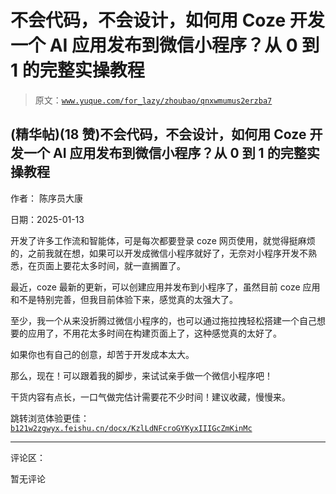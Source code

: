 # 不会代码，不会设计，如何用 Coze 开发一个 AI 应用发布到微信小程序？从 0 到 1 的完整实操教程

> 原文：[`www.yuque.com/for_lazy/zhoubao/qnxwmumus2erzba7`](https://www.yuque.com/for_lazy/zhoubao/qnxwmumus2erzba7)

## (精华帖)(18 赞)不会代码，不会设计，如何用 Coze 开发一个 AI 应用发布到微信小程序？从 0 到 1 的完整实操教程

作者： 陈序员大康

日期：2025-01-13

开发了许多工作流和智能体，可是每次都要登录 coze 网页使用，就觉得挺麻烦的，之前我就在想，如果可以开发成微信小程序就好了，无奈对小程序开发不熟悉，在页面上要花太多时间，就一直搁置了。

最近，coze 最新的更新，可以创建应用并发布到小程序了，虽然目前 coze 应用和不是特别完善，但我目前体验下来，感觉真的太强大了。

至少，我一个从来没折腾过微信小程序的，也可以通过拖拉拽轻松搭建一个自己想要的应用了，不用花太多时间在构建页面上了，这种感觉真的太好了。

如果你也有自己的创意，却苦于开发成本太大。

那么，现在！可以跟着我的脚步，来试试亲手做一个微信小程序吧！

干货内容有点长，一口气做完估计需要花不少时间！建议收藏，慢慢来。

跳转浏览体验更佳：[`b121w2zgwyx.feishu.cn/docx/KzlLdNFcroGYKyxIIIGcZmKinMc`](https://b121w2zgwyx.feishu.cn/docx/KzlLdNFcroGYKyxIIIGcZmKinMc)

* * *

评论区：

暂无评论